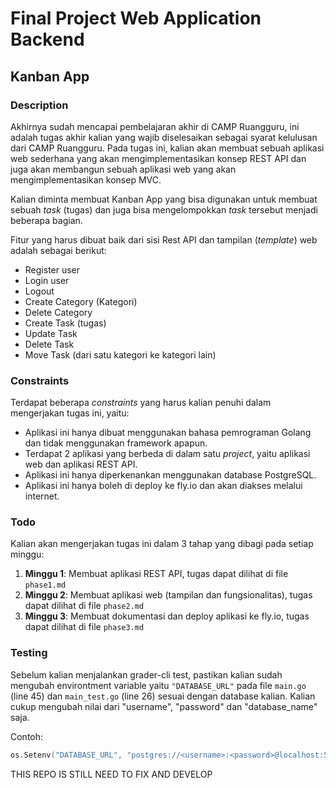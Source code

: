 # Final Project Web Application Backend

## Kanban App

### Description

Akhirnya sudah mencapai pembelajaran akhir di CAMP Ruangguru, ini adalah tugas akhir kalian yang wajib diselesaikan sebagai syarat kelulusan dari CAMP Ruangguru. Pada tugas ini, kalian akan membuat sebuah aplikasi web sederhana yang akan mengimplementasikan konsep REST API dan juga akan membangun sebuah aplikasi web yang akan mengimplementasikan konsep MVC.

Kalian diminta membuat Kanban App yang bisa digunakan untuk membuat sebuah _task_ (tugas) dan juga bisa mengelompokkan _task_ tersebut menjadi beberapa bagian.

Fitur yang harus dibuat baik dari sisi Rest API dan tampilan (_template_) web adalah sebagai berikut:

- Register user
- Login user
- Logout
- Create Category (Kategori)
- Delete Category
- Create Task (tugas)
- Update Task
- Delete Task
- Move Task (dari satu kategori ke kategori lain)

### Constraints

Terdapat beberapa _constraints_ yang harus kalian penuhi dalam mengerjakan tugas ini, yaitu:

- Aplikasi ini hanya dibuat menggunakan bahasa pemrograman Golang dan tidak menggunakan framework apapun.
- Terdapat 2 aplikasi yang berbeda di dalam satu _project_, yaitu aplikasi web dan aplikasi REST API.
- Aplikasi ini hanya diperkenankan menggunakan database PostgreSQL.
- Aplikasi ini hanya boleh di deploy ke fly.io dan akan diakses melalui internet.

### Todo

Kalian akan mengerjakan tugas ini dalam 3 tahap yang dibagi pada setiap minggu:

1. **Minggu 1**: Membuat aplikasi REST API, tugas dapat dilihat di file `phase1.md`
2. **Minggu 2**: Membuat aplikasi web (tampilan dan fungsionalitas), tugas dapat dilihat di file `phase2.md`
3. **Minggu 3**: Membuat dokumentasi dan deploy aplikasi ke fly.io, tugas dapat dilihat di file `phase3.md`

### Testing

Sebelum kalian menjalankan grader-cli test, pastikan kalian sudah mengubah environtment variable yaitu `"DATABASE_URL"` pada file `main.go` (line 45) dan `main_test.go` (line 26) sesuai dengan database kalian. Kalian cukup mengubah nilai dari "username", "password" dan "database_name" saja.

Contoh:

```go
os.Setenv("DATABASE_URL", "postgres://<username>:<password>@localhost:5432/<database_name>") // Ubah dengan credential database postgres di localhost.
```

THIS REPO IS STILL NEED TO FIX AND DEVELOP
